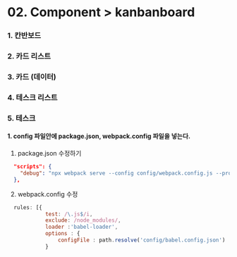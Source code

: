 # 02. Component > kanbanboard

### 1. 칸반보드
### 2. 카드 리스트
### 3. 카드 (데이터)
### 4. 테스크 리스트
### 5. 테스크



#### 1. config 파일안에 package.json, webpack.config 파일을 넣는다.

1) package.json 수정하기

```json
  "scripts": {
    "debug": "npx webpack serve --config config/webpack.config.js --progress --mode development --env"
  },
```

2) webpack.config 수정

```javascript
  rules: [{
            test: /\.js$/i,
            exclude: /node_modules/,
            loader :'babel-loader',
            options : {
                configFile : path.resolve('config/babel.config.json')
            }

```